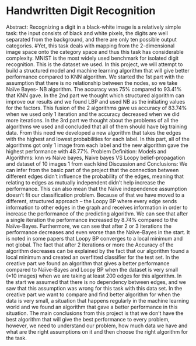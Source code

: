 # Handwritten Digit Recognition
Abstract:
Recognizing a digit in a black-white image is a relatively simple task: the input consists of black and white pixels, the digits are well separated from the background, and there are only ten possible output categories.
#Yet, this task deals with mapping from the 2-dimensional image space onto the category space and thus this task has considerable complexity. MNIST is the most widely used benchmark for isolated digit recognition. This is the dataset we used. In this project, we will attempt to build a structured model and machine learning algorithm that will give better performance compared to KNN algorithm. We started the 1st part with the assumption that there is no relationship between the nodes, so we take Naïve Bayes- NB algorithm. The accuracy was 75% compared to 93.41% that KNN gave. In the 2nd part we thought which structured algorithm can improve our results and we found LBP and used NB as the initiating values for the factors. This fusion of the 2 algorithms gave us accuracy of 83.74% when we used only 1 iteration and the accuracy decreased when we did more iterations. In the 3rd part we thought about the problems of all the algorithms we used and concluded that all of them should have big training data. From this need we developed a new algorithm that takes the edges with the highest and lowest probabilities for each label. In this part, all of the algorithms got only 1 image from each label and the new algorithm gave the highest performance with 48.77%.
Problem Definition:
Models and Algorithms:
knn vs Naive bayes, Naive bayes VS Loopy belief-propagation and dataset of 10 images 1 from each kind
Discussion and Conclusions:
We can infer from the basic part of the project that the connection between different edges didn’t influence the probability of the edges, meaning that relating to edges as mutually independent didn’t help increase the performance. This can also mean that the Naïve independence assumption doesn’t fit our classification problem. Because of that we have moved to a different, structured approach – the Loopy BP where every edge sends information to other edges in the graph and receives information in order to increase the performance of the predicting algorithm. We can see that after a single iteration the performance increased by 8.74% compared to the Naïve-Bayes. Furthermore, we can see that after 2 or 3 iterations the performance decreases and even worse than the Naïve-Bayes in the start. It is noted in some papers that Loopy BP converges to a local minimum and not global. The fact that after 2 iterations or more the Accuracy of the algorithm decreases can be explained by the fact that our algorithm found a local minimum and created an overfitted classifier for the test set. In the creative part we found an algorithm that gives a better performance compared to Naïve-Bayes and Loopy BP when the dataset is very small (=10 images) when we are taking at least 200 edges for this algorithm. In the start we assumed that there is no dependency between edges, and we saw that this assumption was wrong for this task with this data set. In the creative part we want to compare and find better algorithm for when the data is very small, a situation that happens regularly in the machine learning world and we found an algorithm that gave a better performance in this situation. The main conclusions from this project is that we don’t have the best algorithm that will give the best performance to every problem, however, we need to understand our problem, how much data we have and what are the right assumptions on it and then choose the right algorithm for the task.
